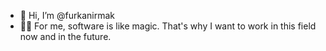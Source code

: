 - 👋 Hi, I’m @furkanirmak
- 👨‍💻 For me, software is like magic. That's why I want to work in this field now and in the future.

